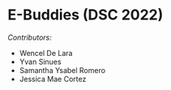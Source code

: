 # E-Buddies (DSC 2022)

_Contributors:_
- Wencel De Lara
- Yvan Sinues
- Samantha Ysabel Romero
- Jessica Mae Cortez
